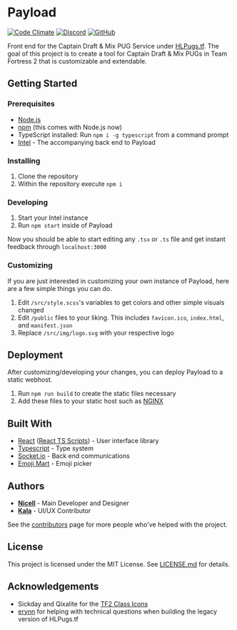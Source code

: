 # Payload

[![Code Climate](https://img.shields.io/codeclimate/maintainability/HLPugs/Payload.svg?style=flat-square)](https://codeclimate.com/github/HLPugs/Payload)
[![Discord](https://img.shields.io/discord/342788231508787201.svg?style=flat-square)](https://discord.gg/rwXy3rq)
[![GitHub](https://img.shields.io/github/license/HLPugs/Payload.svg?style=flat-square)](LICENSE)


Front end for the Captain Draft & Mix PUG Service under [HLPugs.tf](https://hlpugs.tf). The goal of this project is to create a tool for Captain Draft & Mix PUGs in Team Fortress 2 that is customizable and extendable.

## Getting Started

### Prerequisites
- [Node.js](https://nodejs.org/en/download/)
- [npm](https://www.npmjs.com/get-npm) (this comes with Node.js now)
- TypeScript installed: Run `npm i -g typescript` from a command prompt
- [Intel](https://github.com/HLPugs/Intel) - The accompanying back end to Payload

### Installing
1. Clone the repository
2. Within the repository execute `npm i`

### Developing
1. Start your Intel instance
2. Run `npm start` inside of Payload

Now you should be able to start editing any `.tsx` or `.ts` file and get instant feedback through `localhost:3000`

### Customizing
If you are just interested in customizing your own instance of Payload, here are a few simple things you can do.

1. Edit `/src/style.scss`'s variables to get colors and other simple visuals changed
2. Edit `/public` files to your liking. This includes `favicon.ico`, `index.html`, and `manifest.json`
3. Replace `/src/img/logo.svg` with your respective logo

## Deployment
After customizing/developing your changes, you can deploy Payload to a static webhost.

1. Run `npm run build` to create the static files necessary
2. Add these files to your static host such as [NGINX](https://www.nginx.com/)

## Built With
- [React](https://reactjs.org) ([React TS Scripts](https://github.com/wmonk/create-react-app-typescript)) - User interface library
- [Typescript](https://www.typescriptlang.org/) - Type system
- [Socket.io](https://socket.io) - Back end communications
- [Emoji Mart](https://github.com/missive/emoji-mart) - Emoji picker

## Authors
- [**Nicell**](https://github.com/nicell) - Main Developer and Designer
- [**Kala**](https://github.com/kalasalad) - UI/UX Contributor

See the [contributors](https://github.com/HLPugs/Payload/contributors) page for more people who've helped with the project.

## License
This project is licensed under the MIT License. See [LICENSE.md](LICENSE) for details.

## Acknowledgements
- Sickday and Qixalite for the [TF2 Class Icons](https://github.com/Qixalite/tf2-classfont)
- [erynn](https://github.com/erynnb) for helping with technical questions when building the legacy version of HLPugs.tf
